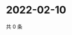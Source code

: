 # 2022-02-10

共 0 条

<!-- BEGIN WEIBO -->
<!-- 最后更新时间 Thu Feb 10 2022 14:16:35 GMT+0800 (China Standard Time) -->

<!-- END WEIBO -->
